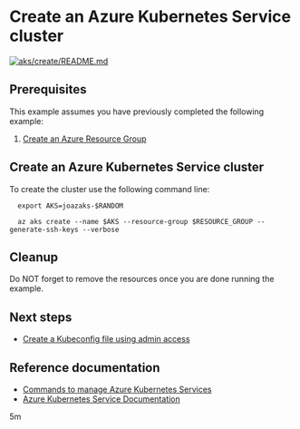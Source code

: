 
# Create an Azure Kubernetes Service cluster

[![aks/create/README.md](https://github.com/Azure-Samples/java-on-azure-examples/actions/workflows/aks_create_README_md.yml/badge.svg)](https://github.com/Azure-Samples/java-on-azure-examples/actions/workflows/aks_create_README_md.yml)

## Prerequisites

<!-- workflow.run()

  if [[ -z $REGION ]]; then
    export REGION=westus2
  fi

  -->
<!-- workflow.cron(0 0 * * 2) -->
<!-- workflow.include(../../group/create/README.md) -->

This example assumes you have previously completed the following example:

1. [Create an Azure Resource Group](../../group/create/README.md)

## Create an Azure Kubernetes Service cluster

<!-- workflow.run()

  if [[ -z $AKS ]]; then
    export AKS=aks-$RANDOM
    echo ---------------------------------------------------------------------
    echo  Creating AKS cluster - $AKS
    echo ---------------------------------------------------------------------
    az aks create --name $AKS --resource-group $RESOURCE_GROUP --generate-ssh-keys --verbose
    sleep 120 
  fi

  -->

To create the cluster use the following command line:

<!-- workflow.skip() -->
```shell
  export AKS=joazaks-$RANDOM

  az aks create --name $AKS --resource-group $RESOURCE_GROUP --generate-ssh-keys --verbose 
```

## Cleanup

<!-- workflow.directOnly()

  export RESULT=$(az aks show --name $AKS --resource-group $RESOURCE_GROUP --output tsv --query provisioningState)
  az group delete --name $RESOURCE_GROUP --yes || true
  if [[ "$RESULT" != Succeeded ]]; then
    exit 1
  fi

  -->

Do NOT forget to remove the resources once you are done running the example.

## Next steps

* [Create a Kubeconfig file using admin access](../create-kube-config/README.md)

## Reference documentation

* [Commands to manage Azure Kubernetes Services](https://docs.microsoft.com/cli/azure/aks)
* [Azure Kubernetes Service Documentation](https://docs.microsoft.com/azure/aks/)

5m
